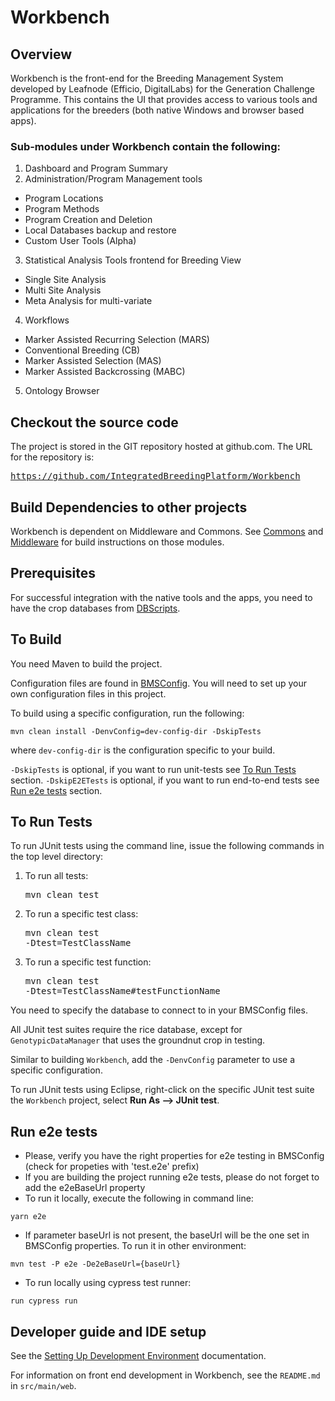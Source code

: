 Workbench
============

Overview
----------
Workbench is the front-end for the Breeding Management System developed by Leafnode (Efficio, DigitalLabs) for the Generation Challenge Programme.
This contains the UI that provides access to various tools and applications for the breeders (both native Windows and browser based apps).

### Sub-modules under Workbench contain the following:

1. Dashboard and Program Summary
2. Administration/Program Management tools
 - Program Locations
 - Program Methods
 - Program Creation and Deletion
 - Local Databases backup and restore
 - Custom User Tools (Alpha)
3. Statistical Analysis Tools frontend for Breeding View
 - Single Site Analysis
 - Multi Site Analysis
 - Meta Analysis for multi-variate
4. Workflows
 - Marker Assisted Recurring Selection (MARS)
 - Conventional Breeding (CB)
 - Marker Assisted Selection (MAS)
 - Marker Assisted Backcrossing (MABC)
5. Ontology Browser

Checkout the source code
-----------------------
The project is stored in the GIT repository hosted at github.com.  The URL for the repository is: 
[<pre>https://github.com/IntegratedBreedingPlatform/Workbench</pre>][workbench_git_link]

Build Dependencies to other projects
-------------------------------
Workbench is dependent on Middleware and Commons. See [Commons][commons_git_link] and [Middleware][middleware_git_link] for build instructions on those modules.

Prerequisites
----------------
For successful integration with the native tools and the apps, you need to have the crop databases from [DBScripts][dbscripts_git_link].

To Build
----------
You need Maven to build the project.

Configuration files are found in [BMSConfig][bmsconfig_git_link]. You will need to set up your own configuration files in this project.

To build using a specific configuration, run the following:

	mvn clean install -DenvConfig=dev-config-dir -DskipTests  
 
where `dev-config-dir` is the configuration specific to your build.

`-DskipTests` is optional, if you want to run unit-tests see [To Run Tests](#to-run-tests) section.
`-DskipE2ETests` is optional, if you want to run end-to-end tests see [Run e2e tests](#run-e2e-tests) section.

To Run Tests
--------------
To run JUnit tests using the command line, issue the following commands in the top level directory:

1. To run all tests: <pre>mvn clean test</pre>
2. To run a specific test class: <pre>mvn clean test -Dtest=TestClassName</pre>
3. To run a specific test function: <pre>mvn clean test -Dtest=TestClassName#testFunctionName</pre>

You need to specify the database to connect to in your BMSConfig files. 

All JUnit test suites require the rice database, except for `GenotypicDataManager` that uses the groundnut crop in testing.

Similar to building `Workbench`, add the `-DenvConfig` parameter to use a specific configuration.

To run JUnit tests using Eclipse, right-click on the specific JUnit test suite the `Workbench` project, select __Run As --> JUnit test__.

## Run e2e tests

 - Please, verify you have the right properties for e2e testing in BMSConfig (check for propeties with 'test.e2e' prefix)  
 - If you are building the project running e2e tests, please do not forget to add the e2eBaseUrl property
 - To run it locally, execute the following in command line:

~~~
yarn e2e
~~~

 - If parameter baseUrl is not present, the baseUrl will be the one set in BMSConfig properties. To run it in other environment:

~~~ 
mvn test -P e2e -De2eBaseUrl={baseUrl} 
~~~

 - To run locally using cypress test runner: 
 
~~~ 
run cypress run
~~~

Developer guide and IDE setup
-------------------
See the [Setting Up Development Environment](https://github.com/IntegratedBreedingPlatform/Documentation/wiki/Setting-Up-Development-Environment) documentation.

For information on front end development in Workbench, see the `README.md` in `src/main/web`.

[commons_git_link]: https://github.com/IntegratedBreedingPlatform/Commons
[middleware_git_link]: https://github.com/IntegratedBreedingPlatform/Middleware
[workbench_git_link]: https://github.com/IntegratedBreedingPlatform/Workbench
[dbscripts_git_link]: https://github.com/IntegratedBreedingPlatform/DBScripts
[bmsconfig_git_link]: https://github.com/IntegratedBreedingPlatform/BMSConfig
